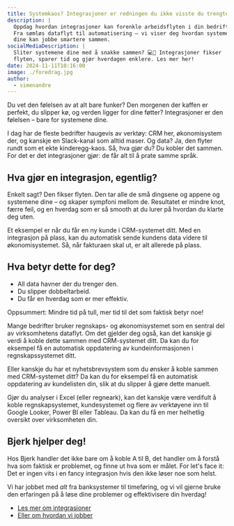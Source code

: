 ```yaml
---
title: Systemkaos? Integrasjoner er redningen du ikke visste du trengte
description: |
  Oppdag hvordan integrasjoner kan forenkle arbeidsflyten i din bedrift!
  Fra sømløs dataflyt til automatisering – vi viser deg hvordan systemene
  dine kan jobbe smartere sammen.
socialMediaDescription: |
  Sliter systemene dine med å snakke sammen? 💻🤝 Integrasjoner fikser
  flyten, sparer tid og gjør hverdagen enklere. Les mer her!
date: 2024-11-11T10:16:00
image: ./foredrag.jpg
author:
  - simenandre
---
```


Du vet den følelsen av at alt bare funker? Den morgenen der kaffen er perfekt,
du slipper kø, og verden ligger for dine føtter? Integrasjoner er den følelsen
– bare for systemene dine.

I dag har de fleste bedrifter haugevis av verktøy: CRM her, økonomisystem der,
og kanskje en Slack-kanal som alltid maser. Og data? Ja, den flyter rundt som
et ekte kinderegg-kaos. Så, hva gjør du? Du kobler det sammen. For det er det
integrasjoner gjør: de får alt til å prate samme språk.

## Hva gjør en integrasjon, egentlig?

Enkelt sagt? Den fikser flyten. Den tar alle de små dingsene og appene og
systemene dine – og skaper sympfoni mellom de. Resultatet er mindre knot,
færre feil, og en hverdag som er så smooth at du lurer på hvordan du klarte
deg uten.

Et eksempel er når du får en ny kunde i CRM-systemet ditt. Med en integrasjon
på plass, kan du automatisk sende kundens data videre til økonomisystemet.
Så, når fakturaen skal ut, er alt allerede på plass.

## Hva betyr dette for deg?

- All data havner der du trenger den.
- Du slipper dobbeltarbeid.
- Du får en hverdag som er mer effektiv.

Oppsummert: Mindre tid på tull, mer tid til det som faktisk betyr noe!

Mange bedrifter bruker regnskaps- og økonomisystemet som en sentral del
av virksomhetens dataflyt. Om det gjelder deg også, kan det kanskje gi verdi
å koble dette sammen med CRM-systemet ditt. Da kan du for eksempel få en
automatisk oppdatering av kundeinformasjonen i regnskapssystemet ditt.

Eller kanskje du har et nyhetsbrevsystem som du ønsker å koble sammen med
CRM-systemet ditt? Da kan du for eksempel få en automatisk oppdatering av
kundelisten din, slik at du slipper å gjøre dette manuelt.

Gjør du analyser i Excel (eller regneark), kan det kanskje være verdifult å
koble regnskapsystemet, kundesystemet og flere av verktøyene inn til Google
Looker, Power BI eller Tableau. Da kan du få en mer helhetlig oversikt over
virksomheten din.

## Bjerk hjelper deg!

Hos Bjerk handler det ikke bare om å koble A til B, det handler om å forstå
hva som faktisk er problemet, og finne ut hva som er målet. For let's face it:
Det er ingen vits i en fancy integrasjon hvis den ikke løser noe som helst.

Vi har jobbet med _alt_ fra banksystemer til timeføring, og vi vil gjerne
bruke den erfaringen på å løse dine problemer og effektivisere din hverdag!

- [Les mer om integrasjoner](/tjenester/integrasjoner)
- [Eller om hvordan vi jobber](/artikler/2023/jobbe-med-bjerk)
